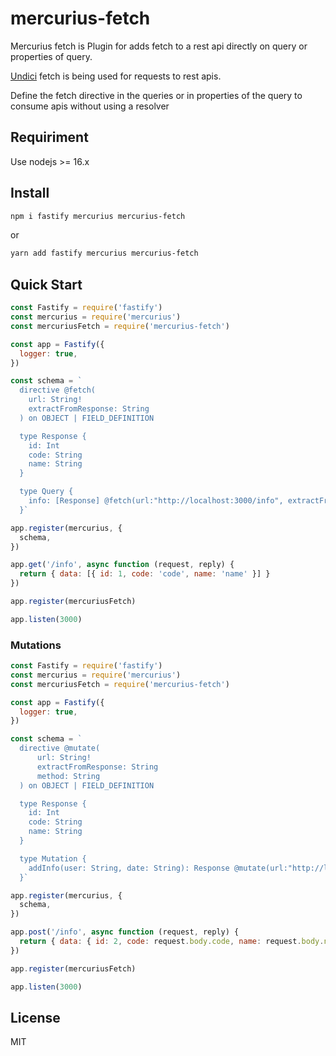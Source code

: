 # mercurius-fetch

Mercurius fetch is Plugin for adds fetch to a rest api directly on query or properties of query.

[Undici](https://github.com/nodejs/undici) fetch is being used for requests to rest apis.

Define the fetch directive in the queries or in properties of the query to consume apis without using a resolver

## Requiriment

Use nodejs >= 16.x

## Install

```bash
npm i fastify mercurius mercurius-fetch
```

or

```bash
yarn add fastify mercurius mercurius-fetch
```

## Quick Start

```js
const Fastify = require('fastify')
const mercurius = require('mercurius')
const mercuriusFetch = require('mercurius-fetch')

const app = Fastify({
  logger: true,
})

const schema = `
  directive @fetch(
    url: String!
    extractFromResponse: String
  ) on OBJECT | FIELD_DEFINITION

  type Response {
    id: Int
    code: String
    name: String
  }

  type Query {
    info: [Response] @fetch(url:"http://localhost:3000/info", extractFromResponse:"data")
  }`

app.register(mercurius, {
  schema,
})

app.get('/info', async function (request, reply) {
  return { data: [{ id: 1, code: 'code', name: 'name' }] }
})

app.register(mercuriusFetch)

app.listen(3000)
```

### Mutations

```js
const Fastify = require('fastify')
const mercurius = require('mercurius')
const mercuriusFetch = require('mercurius-fetch')

const app = Fastify({
  logger: true,
})

const schema = `
  directive @mutate(
      url: String!
      extractFromResponse: String
      method: String
  ) on OBJECT | FIELD_DEFINITION

  type Response {
    id: Int
    code: String
    name: String
  }

  type Mutation {
    addInfo(user: String, date: String): Response @mutate(url:"http://localhost:3000/info", extractFromResponse:"data", method:"POST")
  }`

app.register(mercurius, {
  schema,
})

app.post('/info', async function (request, reply) {
  return { data: { id: 2, code: request.body.code, name: request.body.name } }
})

app.register(mercuriusFetch)

app.listen(3000)
```

## License

MIT
